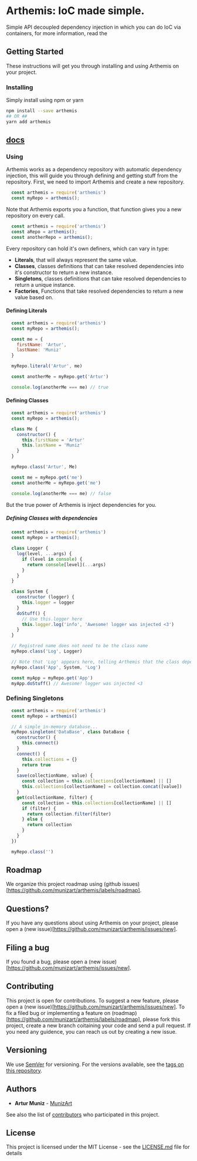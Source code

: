 # Arthemis: IoC made simple.
Simple API decoupled dependency injection in which you can do IoC via containers, for more information, read the 

## Getting Started
These instructions will get you through installing and using Arthemis on your project.

### Installing
Simply install using npm or yarn
```sh
npm install --save arthemis
## OR ##
yarn add arthemis
```
## [docs](https://github.com/munizart/arthemis/tree/master/docs)


### Using
Arthemis works as a dependency repository with automatic dependency injection, this will guide you through defining and getting stuff from the repository.
First, we need to import Arthemis and create a new repository.

```javascript
  const arthemis = require('arthemis')
  const myRepo = arthemis();
```

Note that Arthemis exports you a function, that function gives you a new repository on every call.

```javascript
  const arthemis = require('arthemis')
  const aRepo = arthemis();
  const anotherRepo = arthemis();
```

Every repository can hold it's own definers, which can vary in type:
- **Literals**, that will always represent the same value.
- **Classes**, classes definitions that can take resolved dependencies into it's constructor to return a new instance.
- **Singletons**, classes definitions that can take resolved dependencies to return a unique instance.
- **Factories**, Functions that take resolved dependencies to return a new value based on.

#### Defining Literals

```javascript
  const arthemis = require('arthemis')
  const myRepo = arthemis();

  const me = {
    firstName: 'Artur',
    lastName: 'Muniz'
  }

  myRepo.literal('Artur', me)

  const anotherMe = myRepo.get('Artur')

  console.log(anotherMe === me) // true
```

#### Defining Classes
```javascript
  const arthemis = require('arthemis')
  const myRepo = arthemis();

  class Me {
    constructor() {
      this.firstName = 'Artur'
      this.lastName = 'Muniz'
    }
  }

  myRepo.class('Artur', Me)

  const me = myRepo.get('me')
  const anotherMe = myRepo.get('me')

  console.log(anotherMe === me) // false
```
But the true power of Arthemis is inject dependencies for you.
##### Defining Classes with dependencies
```javascript
  const arthemis = require('arthemis')
  const myRepo = arthemis();

  class Logger {
    log(level, ...args) {
      if (level in console) {
        return console[level](...args)
      }
    }
  }

  class System {
    constructor (logger) {
      this.logger = logger
    }
    doStuff() {
      // Use this.logger here
      this.logger.log('info', 'Awesome! logger was injected <3')
    }
  }

  // Registred name does not need to be the class name
  myRepo.class('Log', Logger)

  // Note that 'Log' appears here, telling Arthemis that the class depends on some 'Log'
  myRepo.class('App', System, 'Log')

  const myApp = myRepo.get('App')
  myApp.doStuff() // Awesome! logger was injected <3
```
### Defining Singletons
```javascript
  const arthemis = require('arthemis')
  const myRepo = arthemis()

  // A simple in-memory database...
  myRepo.singleton('DataBase', class DataBase {
    constructor() {
      this.connect()
    }
    connect() {
      this.collections = {}
      return true
    }
    save(collectionName, value) {
      const collection = this.collections[collectionName] || []
      this.collections[collectionName] = collection.concat([value])
    }
    get(collectionName, filter) {
      const collection = this.collections[collectionName] || []
      if (filter) {
        return collection.filter(filter)
      } else {
        return collection
      }
    }
  })

  myRepo.class('')
```

## Roadmap

We organize this project roadmap using (github issues)[https://github.com/munizart/arthemis/labels/roadmap].

## Questions?
If you have any questions about using Arthemis on your project, please open a (new issue)[https://github.com/munizart/arthemis/issues/new].

## Filing a bug

If you found a bug, please open a (new issue)[https://github.com/munizart/arthemis/issues/new].

## Contributing

This project is open for contributions.
To suggest a new feature, please open a (new issue)[https://github.com/munizart/arthemis/issues/new].
To fix a filed bug or implementing a feature on (roadmap)[https://github.com/munizart/arthemis/labels/roadmap], please fork this project, create a new branch coitaining your code and send a pull request. If you need any guidence, you can reach us out by creating a new issue.

## Versioning

We use [SemVer](http://semver.org/) for versioning. For the versions available, see the [tags on this repository](https://github.com/your/project/tags).

## Authors

* **Artur Muniz** - [MunizArt](https://github.com/Munizart)

See also the list of [contributors](https://github.com/munizart/arthemis/contributors) who participated in this project.

## License

This project is licensed under the MIT License - see the [LICENSE.md](LICENSE.md) file for details
